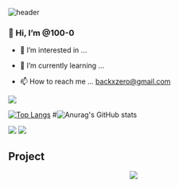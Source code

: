 
![header](https://capsule-render.vercel.app/api?type=cylinder&color=auto&height=160&section=header&text=seonyeong&fontColor=fff&%render&fontSize=50&animation=twinkling)


### 👋 Hi, I’m @100-0
- 👀 I’m interested in ...


- 🌱 I’m currently learning ...



- 📫 How to reach me ...
backxzero@gmail.com

<!---
100-0/100-0 is a ✨ special ✨ repository because its `README.md` (this file) appears on your GitHub profile.
You can click the Preview link to take a look at your changes.
--->

![](https://img.shields.io/badge/JavaScript-F7DF1E?style=for-the-badge&logo=JavaScript&logoColor=white)


[![Top Langs](https://github-readme-stats.vercel.app/api/top-langs/?username=100-0&layout=compact)](https://github.com/anuraghazra/github-readme-stats)
#![Anurag's GitHub stats](https://github-readme-stats.vercel.app/api?username=100-0&show_icons=true&theme=radical)

![](https://raw.githubusercontent.com/100-0/github-stats/master/generated/overview.svg#gh-dark-mode-only)
![](https://raw.githubusercontent.com/100-0/github-stats/master/generated/overview.svg#gh-light-mode-only)

## Project
<p align="center">
  <a href="https://github.com/piro16knockknock">
    <img align="center" src="https://github-readme-stats.vercel.app/api/pin/?username=piro16knockknock&repo=knockknock" />
  </a>
 
</p>

